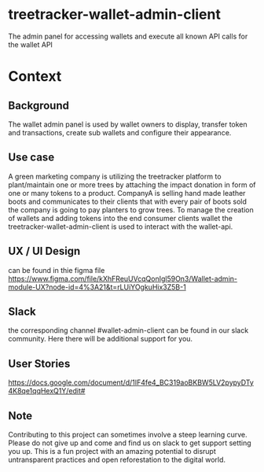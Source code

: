 # treetracker-wallet-admin-client
The admin panel for accessing wallets and execute all known API calls for the wallet API
# Context
## Background
The wallet admin panel is used by wallet owners to display, transfer token and transactions, create sub wallets and configure their appearance. 
## Use case
A green marketing company is utilizing the treetracker platform to plant/maintain one or more trees by attaching the impact donation in form of one or many tokens to a product. CompanyA is selling hand made leather boots and communicates to their clients that with every pair of boots sold the company is going to pay planters to grow trees. To manage the creation of wallets and adding tokens into the end consumer clients wallet the treetracker-wallet-admin-client is used to interact with the wallet-api. 
## UX / UI Design 
can be found in thie figma file https://www.figma.com/file/kXhFReuUVcqQonIgl59On3/Wallet-admin-module-UX?node-id=4%3A21&t=rLUiYOgkuHix3Z5B-1
## Slack
the corresponding channel #wallet-admin-client can be found in our slack community. Here there will be additional support for you.
## User Stories
https://docs.google.com/document/d/1IF4fe4_BC319aoBKBW5LV2pypyDTy4K8qe1qqHexQ1Y/edit#
## Note
Contributing to this project can sometimes involve a steep learning curve. Please do not give up and come and find us on slack to get support setting you up. This is a fun project with an amazing potential to disrupt untransparent practices and open reforestation to the digital world. 
